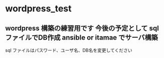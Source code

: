 # wordpress_test
wordpress 構築の練習用です
今後の予定として
sql ファイルでDB作成
ansible or itamae でサーバ構築
---
sql ファイルはパスワード、ユーザ名、DB名を変更してください
